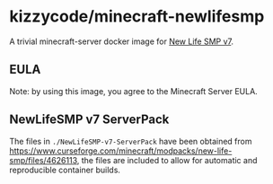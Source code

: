 # kizzycode/minecraft-newlifesmp

A trivial minecraft-server docker image for
[New Life SMP v7](https://www.curseforge.com/minecraft/modpacks/new-life-smp/files/4626113).

## EULA
Note: by using this image, you agree to the Minecraft Server EULA.

## NewLifeSMP v7 ServerPack
The files in `./NewLifeSMP-v7-ServerPack` have been obtained from
https://www.curseforge.com/minecraft/modpacks/new-life-smp/files/4626113, the files are included to allow for
automatic and reproducible container builds.
